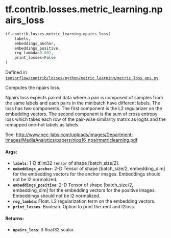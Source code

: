 <div itemscope itemtype="http://developers.google.com/ReferenceObject">
<meta itemprop="name" content="tf.contrib.losses.metric_learning.npairs_loss" />
</div>

# tf.contrib.losses.metric_learning.npairs_loss

``` python
tf.contrib.losses.metric_learning.npairs_loss(
    labels,
    embeddings_anchor,
    embeddings_positive,
    reg_lambda=0.002,
    print_losses=False
)
```



Defined in [`tensorflow/contrib/losses/python/metric_learning/metric_loss_ops.py`](https://www.tensorflow.org/code/tensorflow/contrib/losses/python/metric_learning/metric_loss_ops.py).

Computes the npairs loss.

Npairs loss expects paired data where a pair is composed of samples from the
same labels and each pairs in the minibatch have different labels. The loss
has two components. The first component is the L2 regularizer on the
embedding vectors. The second component is the sum of cross entropy loss
which takes each row of the pair-wise similarity matrix as logits and
the remapped one-hot labels as labels.

See: http://www.nec-labs.com/uploads/images/Department-Images/MediaAnalytics/papers/nips16_npairmetriclearning.pdf

#### Args:

* <b>`labels`</b>: 1-D tf.int32 `Tensor` of shape [batch_size/2].
* <b>`embeddings_anchor`</b>: 2-D Tensor of shape [batch_size/2, embedding_dim] for the
    embedding vectors for the anchor images. Embeddings should not be
    l2 normalized.
* <b>`embeddings_positive`</b>: 2-D Tensor of shape [batch_size/2, embedding_dim] for the
    embedding vectors for the positive images. Embeddings should not be
    l2 normalized.
* <b>`reg_lambda`</b>: Float. L2 regularization term on the embedding vectors.
* <b>`print_losses`</b>: Boolean. Option to print the xent and l2loss.


#### Returns:

* <b>`npairs_loss`</b>: tf.float32 scalar.